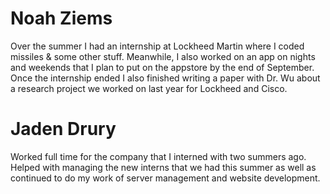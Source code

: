 # Noah Ziems

Over the summer I had an internship at Lockheed Martin where I coded missiles & some other stuff. Meanwhile, I also worked on an app on nights and weekends that I plan to put on the appstore by the end of September. Once the internship ended I also finished writing a paper with Dr. Wu about a research project we worked on last year for Lockheed and Cisco.

# Jaden Drury

Worked full time for the company that I interned with two summers ago. Helped with managing the new interns that we had this summer as well as continued to do my work of server management and website development.